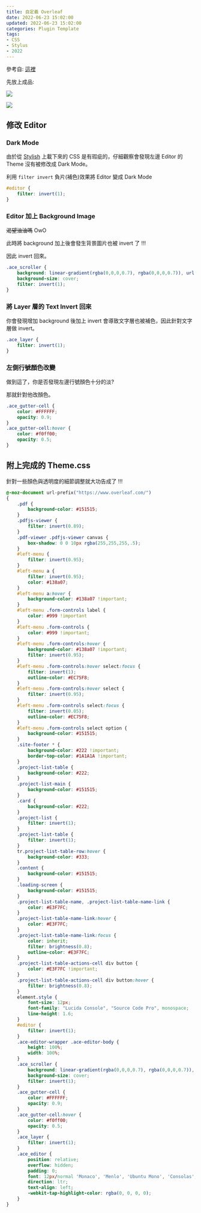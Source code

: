 ```yaml
---
title: 自定義 Overleaf
date: 2022-06-23 15:02:00
updated: 2022-06-23 15:02:00
categories: Plugin Template
tags:
- CSS
- Stylus
- 2022
---
```


參考自: [這裡](https://userstyles.org/styles/183490/dark-overleaf)

先放上成品:

![](https://i.imgur.com/KggqBu6.png)

![](https://i.imgur.com/tLtnmNU.png)

## 修改 Editor 

### Dark Mode

由於從 [Stylish](https://userstyles.org/) 上載下來的 CSS 是有瑕疵的，仔細觀察會發現左邊 Editor 的 Theme 沒有被修改成 Dark Mode。

利用 `filter invert` 負片(補色)效果將 Editor 變成 Dark Mode

```css
#editor {
    filter: invert(1);
}
```

### Editor 加上 Background Image

~~渴望油油嗎~~ OwO

此時將 background 加上後會發生背景圖片也被 invert 了 !!!

因此 invert 回來。

```css
.ace_scroller {
	background: linear-gradient(rgba(0,0,0,0.7), rgba(0,0,0,0.7)), url(https://i.imgur.com/6OR1oUa.jpg) no-repeat;
	background-size: cover;
    filter: invert(1);
}
```

### 將 Layer 層的 Text Invert 回來

你會發現增加 background 後加上 invert 會導致文字層也被補色，因此針對文字層做 invert。

```css
.ace_layer {
    filter: invert(1);
}
```

### 左側行號顏色改變

做到這了，你是否發現左邊行號顏色十分的淡?

那就針對他改顏色。

```css
.ace_gutter-cell {
    color: #FFFFFF;
    opacity: 0.9;
}
.ace_gutter-cell:hover {
    color: #f0ff00;
    opacity: 0.5;
}
```

## 附上完成的 Theme.css

針對一些顏色與透明度的細節調整就大功告成了 !!!

```css
@-moz-document url-prefix("https://www.overleaf.com/")
{
    .pdf {
        background-color: #151515;
    }
    .pdfjs-viewer {
        filter: invert(0.89);
    }
    .pdf-viewer .pdfjs-viewer canvas {
        box-shadow: 0 0 10px rgba(255,255,255,.5);
    }
    #left-menu {
        filter: invert(0.95);
    }
    #left-menu a {
        filter: invert(0.95);
        color: #138a07;
    }
    #left-menu a:hover {
        background-color: #138a07 !important;
    }
    #left-menu .form-controls label {
        color: #999 !important   
    }
    #left-menu .form-controls {
        color: #999 !important;
    }
    #left-menu .form-controls:hover {
        background-color: #138a07 !important;
        filter: invert(0.95);
    }
    #left-menu .form-controls:hover select:focus {
        filter: invert(1);
        outline-color: #EC75F8;
    }
    #left-menu .form-controls:hover select {
        filter: invert(0.95);
    }
    #left-menu .form-controls select:focus {
        filter: invert(0.05);
        outline-color: #EC75F8;
    }
    #left-menu .form-controls select option {
        background-color: #151515;
    }
    .site-footer * {
        background-color: #222 !important;
        border-top-color: #1A1A1A !important;
    }
    .project-list-table {
        background-color: #222;
    }
    .project-list-main {
        background-color: #151515;
    }
    .card {
        background-color: #222;
    }
    .project-list {
        filter: invert(1);
    }
    .project-list-table {
        filter: invert(1);
    }
    tr.project-list-table-row:hover {
        background-color: #333;
    }
    .content {
        background-color: #151515;
    }
    .loading-screen {
        background-color: #151515;
    }
    .project-list-table-name, .project-list-table-name-link {
        color: #E3F7FC;
    }
    .project-list-table-name-link:hover {
        color: #E3F7FC;
    }
    .project-list-table-name-link:focus {
        color: inherit;
        filter: brightness(0.8);
        outline-color: #E3F7FC;
    }
    .project-list-table-actions-cell div button {
        color: #E3F7FC !important;
    }
    .project-list-table-actions-cell div button:hover {
        filter: brightness(0.8);
    }
    element.style {
        font-size: 12px;
        font-family: "Lucida Console", "Source Code Pro", monospace;
        line-height: 1.6;
    }
    #editor {
        filter: invert(1);
    }
    .ace-editor-wrapper .ace-editor-body {
        height: 100%;
        width: 100%;
    }
    .ace_scroller {
        background: linear-gradient(rgba(0,0,0,0.7), rgba(0,0,0,0.7)), url(https://i.imgur.com/6OR1oUa.jpg) no-repeat;
        background-size: cover;
        filter: invert(1);
    }
    .ace_gutter-cell {
        color: #FFFFFF;
        opacity: 0.9;
    }
    .ace_gutter-cell:hover {
        color: #f0ff00;
        opacity: 0.5;
    }
    .ace_layer {
        filter: invert(1);
    }
    .ace_editor {
        position: relative;
        overflow: hidden;
        padding: 0;
        font: 12px/normal 'Monaco', 'Menlo', 'Ubuntu Mono', 'Consolas', 'source-code-pro', monospace;
        direction: ltr;
        text-align: left;
        -webkit-tap-highlight-color: rgba(0, 0, 0, 0);
    }
}
```